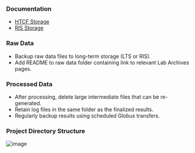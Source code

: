 ### Documentation
- [HTCF Storage](https://htcf.wustl.edu/docs/storage/)
- [RIS Storage](https://docs.ris.wustl.edu/doc/storage/03_storage.html#designing-a-storage-layout)

### Raw Data
- Backup raw data files to long-term storage (LTS or RIS).
- Add README to raw data folder containing link to relevant Lab Archives pages.

### Processed Data
- After processing, delete large intermediate files that can be re-generated.
- Retain log files in the same folder as the finalized results.
- Regularly backup results using scheduled Globus transfers.

### Project Directory Structure
![image](https://github.com/user-attachments/assets/fda2830c-db6f-45c0-81a0-d241854be846)
